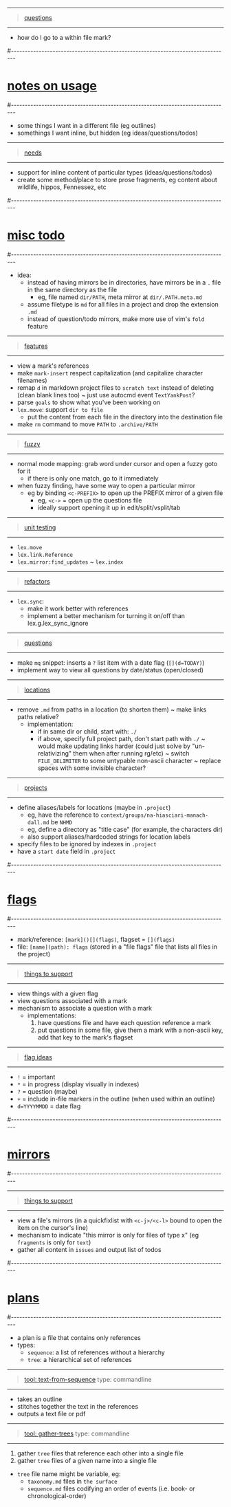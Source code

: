 ----------------------------------------
> [questions]()
----------------------------------------
- how do I go to a within file mark?

#-------------------------------------------------------------------------------
# [notes on usage]()
#-------------------------------------------------------------------------------
- some things I want in a different file (eg outlines)
- somethings I want inline, but hidden (eg ideas/questions/todos)

----------------------------------------
> [needs]()
----------------------------------------
- support for inline content of particular types (ideas/questions/todos)
- create some method/place to store prose fragments, eg content about wildlife, hippos, Fennessez, etc

#-------------------------------------------------------------------------------
# [misc todo]()
#-------------------------------------------------------------------------------
- idea:
  - instead of having mirrors be in directories, have mirrors be in a `.` file in the same directory as the file
    - eg, file named `dir/PATH`, meta mirror at `dir/.PATH.meta.md`
  - assume filetype is `md` for all files in a project and drop the extension `.md`
  - instead of question/todo mirrors, make more use of vim's `fold` feature

----------------------------------------
> [features]()
----------------------------------------
- view a mark's references
- make `mark-insert` respect capitalization (and capitalize character filenames)
- remap `d` in markdown project files to `scratch text` instead of deleting (clean blank lines too)
  ~ just use autocmd event `TextYankPost`?
- parse `goals` to show what you've been working on
- `lex.move`: support `dir to file`
  - put the content from each file in the directory into the destination file
- make `rm` command to move `PATH` to `.archive/PATH`

----------------------------------------
> [fuzzy]()
----------------------------------------
- normal mode mapping: grab word under cursor and open a fuzzy goto for it
  - if there is only one match, go to it immediately
- when fuzzy finding, have some way to open a particular mirror
  - eg by binding `<c-PREFIX>` to open up the PREFIX mirror of a given file
    - eg, `<c->` = open up the questions file
    - ideally support opening it up in edit/split/vsplit/tab

----------------------------------------
> [unit testing]()
----------------------------------------
- `lex.move`
- `lex.link.Reference`
- `lex.mirror:find_updates`
~ `lex.index`

----------------------------------------
> [refactors]()
----------------------------------------
- `lex.sync`:
  - make it work better with references
  - implement a better mechanism for turning it on/off than lex.g.lex_sync_ignore

----------------------------------------
> [questions]()
----------------------------------------
- make `mq` snippet: inserts a `?` list item with a date flag (`[](d=TODAY)`)
- implement way to view all questions by date/status (open/closed)

----------------------------------------
> [locations]()
----------------------------------------
- remove `.md` from paths in a location (to shorten them)
~ make links paths relative?
  - implementation:
    - if in same dir or child, start with: `./`
    - if above, specify full project path, don't start path with `./`
  ~ would make updating links harder (could just solve by "un-relativizing" them when after running rg/etc)
~ switch `FILE_DELIMITER` to some untypable non-ascii character
~ replace spaces with some invisible character?

----------------------------------------
> [projects]()
----------------------------------------
- define aliases/labels for locations (maybe in `.project`)
  - eg, have the reference to `context/groups/na-hiasciari-manach-dall.md` be `NHMD`
  - eg, define a directory as "title case" (for example, the characters dir)
  - also support aliases/hardcoded strings for location labels
- specify files to be ignored by indexes in `.project`
- have a `start date` field in `.project`

#-------------------------------------------------------------------------------
# [flags]()
#-------------------------------------------------------------------------------
- mark/reference: `[mark]()[](flags)`, flagset = `[](flags)`
- file: `[name](path): flags` (stored in a "file flags" file that lists all files in the project)

----------------------------------------
> [things to support]()
----------------------------------------
- view things with a given flag
- view questions associated with a mark
- mechanism to associate a question with a mark
  - implementations:
    1. have questions file and have each question reference a mark
    2. put questions in some file, give them a mark with a non-ascii key, add that key to the mark's flagset

----------------------------------------
> [flag ideas]()
----------------------------------------
- `!` = important
- `*` = in progress (display visually in indexes)
- `?` = question (maybe)
- `+` = include in-file markers in the outline (when used within an outline)
- `d=YYYYMMDD` = date flag

#-------------------------------------------------------------------------------
# [mirrors]()
#-------------------------------------------------------------------------------

----------------------------------------
> [things to support]()
----------------------------------------
- view a file's mirrors (in a quickfixlist with `<c-j>/<c-l>` bound to open the item on the cursor's line)
- mechanism to indicate "this mirror is only for files of type x" (eg `fragments` is only for `text`)
- gather all content in `issues` and output list of todos

#-------------------------------------------------------------------------------
# [plans]()
#-------------------------------------------------------------------------------
- a plan is a file that contains only references
- types:
  - `sequence`: a list of references without a hierarchy
  - `tree`: a hierarchical set of references

----------------------------------------
> [tool: text-from-sequence]()
> type: commandline
----------------------------------------
- takes an outline
- stitches together the text in the references
- outputs a text file or pdf

----------------------------------------
> [tool: gather-trees]()
> type: commandline
----------------------------------------
1. gather `tree` files that reference each other into a single file
2. gather `tree` files of a given name into a single file
  - `tree` file name might be variable, eg:
      - `taxonomy.md` files in `the surface`
      - `sequence.md` files codifying an order of events (i.e. book- or chronological-order)
